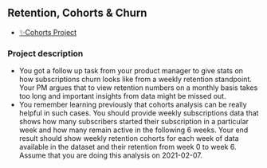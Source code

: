## Retention, Cohorts & Churn
- [✨Cohorts Project](https://docs.google.com/spreadsheets/d/1C5Z6pwIITAR27P-EX8tQhrf_dSsg3sa7uJEL21pHRBQ/edit#gid=1852803041)

### Project description
- You got a follow up task from your product manager to give stats on how subscriptions churn looks like from a weekly retention standpoint. Your PM argues that to view retention numbers on a monthly basis takes too long and important insights from data might be missed out.
- You remember learning previously that cohorts analysis can be really helpful in such cases. You should provide weekly subscriptions data that shows how many subscribers started their subscription in a particular week and how many remain active in the following 6 weeks. Your end result should show weekly retention cohorts for each week of data available in the dataset and their retention from week 0 to week 6. Assume that you are doing this analysis on 2021-02-07.
